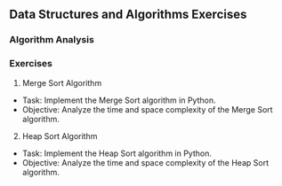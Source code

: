 ## Data Structures and Algorithms Exercises
### Algorithm Analysis
### Exercises
1) Merge Sort Algorithm
 - Task: Implement the Merge Sort algorithm in Python.
 - Objective: Analyze the time and space complexity of the Merge Sort algorithm.
2) Heap Sort Algorithm
 - Task: Implement the Heap Sort algorithm in Python.
 - Objective: Analyze the time and space complexity of the Heap Sort algorithm.
